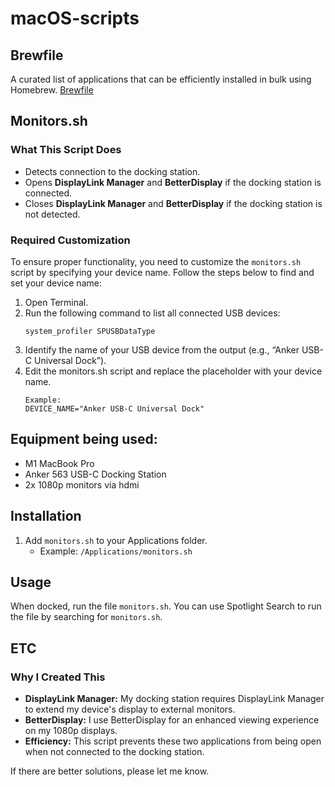 # macOS-scripts

## Brewfile

A curated list of applications that can be efficiently installed in bulk using Homebrew.
[Brewfile](https://github.com/vuhroon/macOS-scripts/blob/main/Brewfile)

## Monitors.sh

### What This Script Does

- Detects connection to the docking station.
- Opens **DisplayLink Manager** and **BetterDisplay** if the docking station is connected.
- Closes **DisplayLink Manager** and **BetterDisplay** if the docking station is not detected.

### Required Customization

To ensure proper functionality, you need to customize the `monitors.sh` script by specifying your device name. Follow the steps below to find and set your device name:

1. Open Terminal.
2. Run the following command to list all connected USB devices:
   ```
   system_profiler SPUSBDataType
3. Identify the name of your USB device from the output (e.g., “Anker USB-C Universal Dock”).
4. Edit the monitors.sh script and replace the placeholder with your device name.
    ```
    Example:
    DEVICE_NAME="Anker USB-C Universal Dock"
## Equipment being used:
- M1 MacBook Pro
- Anker 563 USB-C Docking Station
- 2x 1080p monitors via hdmi

## Installation

1. Add `monitors.sh` to your Applications folder.
   - Example: `/Applications/monitors.sh`

## Usage

When docked, run the file `monitors.sh`. You can use Spotlight Search to run the file by searching for `monitors.sh`.

## ETC

### Why I Created This

- **DisplayLink Manager:** My docking station requires DisplayLink Manager to extend my device's display to external monitors.
- **BetterDisplay:** I use BetterDisplay for an enhanced viewing experience on my 1080p displays.
- **Efficiency:** This script prevents these two applications from being open when not connected to the docking station.

If there are better solutions, please let me know.